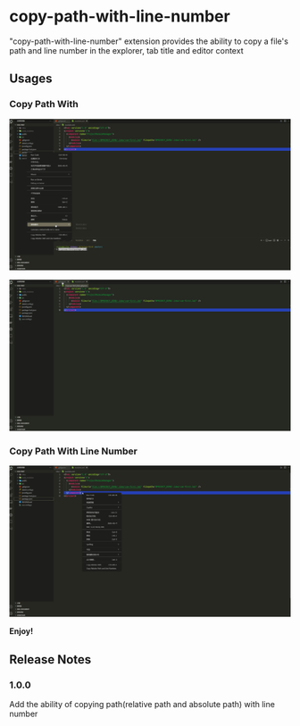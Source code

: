 # copy-path-with-line-number

"copy-path-with-line-number" extension provides the ability to copy a file's path and line number in the explorer, tab title and editor context

## Usages

### Copy Path With

![explorer-context](https://raw.githubusercontent.com/qishan233/copy-path-with-line-number/main/images/2.gif)

![title-context](https://raw.githubusercontent.com/qishan233/copy-path-with-line-number/main/images/3.gif)

### Copy Path With Line Number

![editor-context](https://raw.githubusercontent.com/qishan233/copy-path-with-line-number/main/images/1.gif)

**Enjoy!**

## Release Notes

### 1.0.0

Add the ability of copying path(relative path and absolute path) with line number